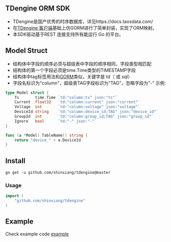 ## TDengine ORM SDK
- TDengine是国产优秀的时序数据库，详见https://docs.taosdata.com/ 
- 在[TDengine 客户端](https://github.com/taosdata/driver-go)基础上仿GORM进行了简单封装，实现了ORM映射。
- 本SDK驱动基于REST 连接支持所有能运行 Go 的平台。

## Model Struct
- 结构体中字段的顺序必须与超级表中字段的顺序相同，字段类型相匹配
- 结构体的第一个字段必须是time.Time类型的TIMESTAMP字段
- 结构体中tag标签用法和[GORM](https://gorm.io/docs/)类似，关键字是 td（ 或 sql）
- 字段名标识为"column"，超级表TAG字段标识为"TAG"，忽略字段为"-"
  示例:
```go
type Model struct {
	Ts       time.Time `td:"column:ts" json:"ts"`
	Current  float32   `td:"column:current" json:"current"`
	Voltage  int       `td:"column:voltage" json:"voltage"`
	DeviceId string    `td:"column:device_id;TAG" json:"device_id"`
	GroupId  int       `td:"column:group_id;TAG" json:"group_id"`
	Ignore   bool      `td:"-" json:"-"`
}

func (a *Model) TableName() string {
	return "device_" + a.DeviceId
}
```

## Install

```
go get -u github.com/shinxiang/tdengine@master
```

### Usage

```go
import (
    "github.com/shinxiang/tdengine"
)
```
## Example

Check example code [example](https://github.com/shinxiang/tdengine/example/example.go)

